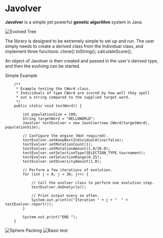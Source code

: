 # Javolver
**Javolver** is a simple yet powerful **genetic algorithm** system in Java.

![Evolved Tree](https://i.imgur.com/YQOhyQV.png "Evolved tree")

The library is designed to be extremely simple to set up and run.  The user simply needs to create a derived class from the Individual class, and implement three functions:
    clone()
    toString();
    calculateScore();
    
An object of Javolver is then created and passed in the user's derived type, and then the evolving can be started.

Simple Example

``` 
    /**
	 * Example testing the CWord class.
	 * Individuals of type CWord are scored by how well they spell
	 * out a string compared to the supplied target word.
	 */
	public static void testWord() {

		int populationSize = 100;
		String targetWord = "HELLOWORLD";
		Javolver testEvolver = new Javolver(new CWord(targetWord), populationSize);
		
		// Configure the engine (Not required).
		testEvolver.setKeepBestIndividualAlive(false);
		testEvolver.setMutationCount(1);
		testEvolver.setMutationAmount(1.0/20.0);
		testEvolver.setSelectionType(SELECTION_TYPE.tournament);
		testEvolver.setSelectionRange(0.25);
		testEvolver.setDiversityAmount(1.0);
		
		// Perform a few iterations of evolution.
		for (int j = 0; j < 30; j++) {
			
			// Call the evolver class to perform one evolution step.
			testEvolver.doOneCycle();
			
			// Print output every so often.
			System.out.println("Iteration " + j + "  " + testEvolver.report());
		}

		System.out.print("END ");
	}
```

![Sphere Packing](https://i.imgur.com/sidizaf.png "Sphere Packing")
![Basic test](https://i.imgur.com/TT5nKZB.png "Basic test")

